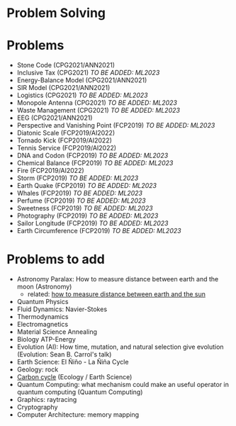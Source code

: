 # Problem Solving

# Problems
  * Stone Code (CPG2021/ANN2021)
  * Inclusive Tax (CPG2021) *TO BE ADDED: ML2023*
  * Energy-Balance Model (CPG2021/ANN2021)
  * SIR Model (CPG2021/ANN2021)
  * Logistics (CPG2021) *TO BE ADDED: ML2023*
  * Monopole Antenna (CPG2021) *TO BE ADDED: ML2023*
  * Waste Management (CPG2021) *TO BE ADDED: ML2023*
  * EEG (CPG2021/ANN2021)
  * Perspective and Vanishing Point (FCP2019) *TO BE ADDED: ML2023*
  * Diatonic Scale (FCP2019/AI2022)
  * Tornado Kick (FCP2019/AI2022)
  * Tennis Service (FCP2019/AI2022)
  * DNA and Codon (FCP2019)  *TO BE ADDED: ML2023*
  * Chemical Balance (FCP2019)  *TO BE ADDED: ML2023*
  * Fire (FCP2019/AI2022)
  * Storm (FCP2019) *TO BE ADDED: ML2023*
  * Earth Quake (FCP2019) *TO BE ADDED: ML2023*
  * Whales (FCP2019) *TO BE ADDED: ML2023*
  * Perfume (FCP2019) *TO BE ADDED: ML2023*
  * Sweetness (FCP2019) *TO BE ADDED: ML2023*
  * Photography (FCP2019) *TO BE ADDED: ML2023*
  * Sailor Longitude (FCP2019) *TO BE ADDED: ML2023*
  * Earth Circumference (FCP2019) *TO BE ADDED: ML2023*

# Problems to add
  * Astronomy Paralax: How to measure distance between earth and the moon (Astronomy)
    * related: [how to measure distance between earth and the sun](https://github.com/tatpongkatanyukul/AdventuresCPGinTheWorld/blob/main/measure_sun_distance.md)
  * Quantum Physics
  * Fluid Dynamics: Navier-Stokes
  * Thermodynamics
  * Electromagnetics
  * Material Science Annealing
  * Biology ATP-Energy
  * Evolution (AI): How time, mutation, and natural selection give evolution (Evolution: Sean B. Carrol's talk)
  * Earth Science: El Ñiño - La Ñiña Cycle
  * Geology: rock
  * [Carbon cycle](https://en.wikipedia.org/wiki/Carbon_cycle) (Ecology / Earth Science)
  * Quantum Computing: what mechanism could make an useful operator in quantum computing (Quantum Computing)
  * Graphics: raytracing
  * Cryptography
  * Computer Architecture: memory mapping
